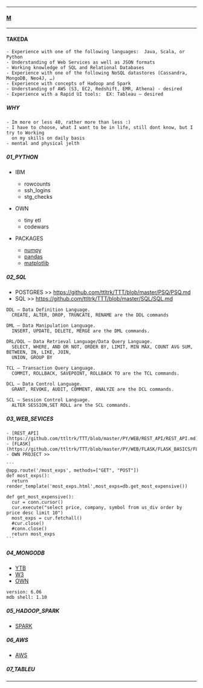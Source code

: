 
---

#### [M](https://github.com/ttltrk/TTT/blob/master/menu.md)

---

#### TAKEDA

```
- Experience with one of the following languages:  Java, Scala, or Python
- Understanding of Web Services as well as JSON formats
- Working knowledge of SQL and Relational Databases
- Experience with one of the following NoSQL datastores (Cassandra, MongoDB, Neo4J, …)
- Experience with concepts of Hadoop and Spark
- Understanding of AWS (S3, EC2, Redshift, EMR, Athena) - desired
- Experience with a Rapid UI tools:  EX: Tableau – desired
```

##### WHY

```
- Im more or less 40, rather more than less :)
- I have to choose, what I want to be in life, still dont know, but I try to Working
  on my skills on daily basis
- mental and physical jelth
```

##### 01_PYTHON

  - IBM
    - rowcounts
    - ssh_logins
    - stg_checks

  - OWN
    - tiny etl
    - codewars

  - PACKAGES
    - [numpy](https://github.com/ttltrk/TTT/blob/master/FLASHCARDS/PYTHON_FLASH/PYTHON_FLASH.md#numpy)
    - [pandas](https://github.com/ttltrk/TTT/blob/master/FLASHCARDS/PYTHON_FLASH/PYTHON_FLASH.md#pandas)
    - [matplotlib](https://github.com/ttltrk/TTT/blob/master/FLASHCARDS/PYTHON_FLASH/PYTHON_FLASH.md#matplotlib)

##### 02_SQL

  - POSTGRES >> https://github.com/ttltrk/TTT/blob/master/PSQ/PSQ.md
  - SQL >> https://github.com/ttltrk/TTT/blob/master/SQL/SQL.md

  ```
  DDL – Data Definition Language.
    CREATE, ALTER, DROP, TRUNCATE, RENAME are the DDL commands

  DML – Data Manipulation Language.
    INSERT, UPDATE, DELETE, MERGE are the DML commands.

  DRL/DQL – Data Retrieval Language/Data Query Language.
    SELECT, WHERE, AND OR NOT, ORDER BY, LIMIT, MIN MAX, COUNT AVG SUM, BETWEEN, IN, LIKE, JOIN,
    UNION, GROUP BY

  TCL – Transaction Query Language.
    COMMIT, ROLLBACK, SAVEPOINT, ROLLBACK TO are the TCL commands.

  DCL – Data Control Language.
    GRANT, REVOKE, AUDIT, COMMENT, ANALYZE are the DCL commands.

  SCL – Session Control Language.
    ALTER SESSION,SET ROLL are the SCL commands.
  ```

##### 03_WEB_SEVICES

    - [REST_API](https://github.com/ttltrk/TTT/blob/master/PY/WEB/REST_API/REST_API.md)
    - [FLASK](https://github.com/ttltrk/TTT/blob/master/PY/WEB/FLASK/FLASK_BASICS/FLASK_BASICS.md)
    - OWN PROJECT >>

    ```
    @app.route('/most_exps', methods=["GET", "POST"])
    def most_exps():
      return render_template('most_exps.html',most_exps=db.get_most_expensive())

    def get_most_expensive():
      cur = conn.cursor()
      cur.execute("select price, company, symbol from us_div order by price desc limit 10")
      most_exps = cur.fetchall()
      #cur.close()
      #conn.close()
      return most_exps
    ```


##### 04_MONGODB

  - [YTB](https://www.youtube.com/watch?v=E-1xI85Zog8)
  - [W3](https://www.w3schools.com/python/python_mongodb_getstarted.asp)
  - [OWN](https://github.com/ttltrk/TTT/blob/master/PY/LOGINS/MONGO/MONGO.md)
  ```
  version: 6.06
  mdb shell: 1.10
  ```

##### 05_HADOOP_SPARK

  - [SPARK](https://github.com/ttltrk/TTT/blob/master/PY/PACKAGES/SPARK/SPARK.md)

##### 06_AWS

  - [AWS](https://github.com/ttltrk/TTT/blob/master/CLOUD/AWS/CCP/CCP.md)

##### 07_TABLEU

---

